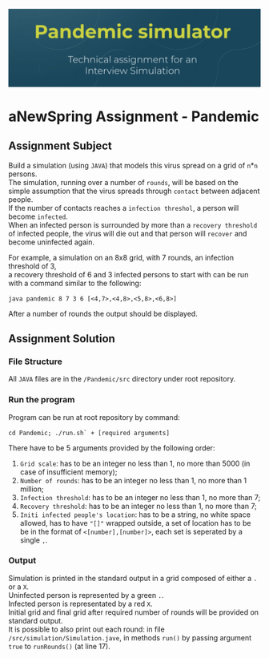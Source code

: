 ![alt text](https://github.com/aprilmayjune135/aNewSpring/blob/main/assignment_image.png)
# aNewSpring Assignment - Pandemic
## Assignment Subject
Build a simulation (using `JAVA`) that models this virus spread on a grid of `n`*`n` persons.<br />
The simulation, running over a number of `rounds`, will be based on the simple assumption that the virus spreads through `contact` between adjacent people.<br />
If the number of contacts reaches a `infection threshol`, a person will become `infected`.<br />
When an infected person is surrounded by more than a `recovery threshold` of infected people, the virus will die out and that person will `recover` and become uninfected again.<br />

For example, a simulation on an 8x8 grid, with 7 rounds, an infection threshold of 3,<br />
a recovery threshold of 6 and 3 infected persons to start with can be run with a command similar to the following:
```
java pandemic 8 7 3 6 [<4,7>,<4,8>,<5,8>,<6,8>]
```
After a number of rounds the output should be displayed.

## Assignment Solution
### File Structure
All `JAVA` files are in the `/Pandemic/src` directory under root repository.
### Run the program
Program can be run at root repository by command:
```
cd Pandemic; ./run.sh` + [required arguments]
```
There have to be 5 arguments provided by the following order:
1. `Grid scale`: has to be an integer no less than 1, no more than 5000 (in case of insufficient memory);
2. `Number of rounds`: has to be an integer no less than 1, no more than 1 million;
3. `Infection threshold`: has to be an integer no less than 1, no more than 7;
4. `Recovery threshold`: has to be an integer no less than 1, no more than 7;
5. `Initi infected people's location`: has to be a string, no white space allowed, has to have `"[]"` wrapped outside, a set of location has to be be in the format of `<[number],[number]>`, each set is seperated by a single `,`.

### Output
Simulation is printed in the standard output in a grid composed of either a `.` or a `X`.<br />
Uninfected person is represented by a green `.`.<br />
Infected person is representated by a red `X`.<br />
Initial grid and final grid after required number of rounds will be provided on standard output.<br />
It is possible to also print out each round: in file `/src/simulation/Simulation.jave`, in methods `run()` by passing argument `true` to `runRounds()` (at line 17).

